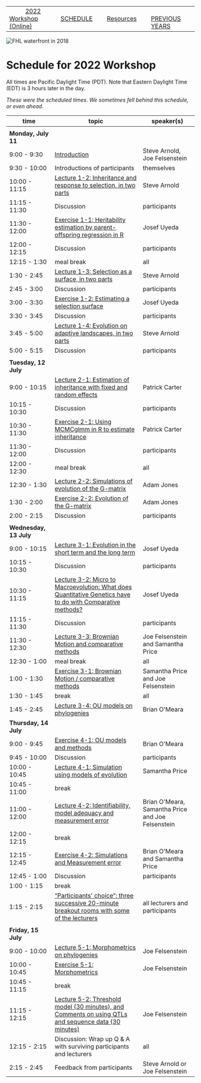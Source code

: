 
|        |        |        |    |
|--------|---------------------------------------------|--------------------|------------------------------------------|
| &nbsp;&nbsp;&nbsp;&nbsp;&nbsp;&nbsp;&nbsp;&nbsp;&nbsp; [2022 Workshop (Online)](/index.html) &nbsp;&nbsp;&nbsp;&nbsp;&nbsp;&nbsp;&nbsp;&nbsp;&nbsp; | &nbsp;&nbsp;&nbsp;&nbsp;&nbsp;&nbsp;&nbsp;&nbsp;&nbsp;&nbsp;&nbsp;&nbsp; [SCHEDULE](/2022/schedule.html) &nbsp;&nbsp;&nbsp;&nbsp;&nbsp;&nbsp;&nbsp;&nbsp;&nbsp; | &nbsp;&nbsp;&nbsp;&nbsp;&nbsp;&nbsp;&nbsp;&nbsp;&nbsp;&nbsp;&nbsp;&nbsp; [Resources](/2022/resources.html) &nbsp;&nbsp;&nbsp;&nbsp;&nbsp;&nbsp;&nbsp;&nbsp;&nbsp; | &nbsp;&nbsp;&nbsp;&nbsp;&nbsp;&nbsp;&nbsp;&nbsp;&nbsp; [PREVIOUS YEARS](/2022/previous.html) &nbsp;&nbsp;&nbsp;&nbsp;&nbsp;&nbsp; |


<div align="left">
<img src="/media/FHLimage2018b.jpg" alt="FHL waterfront in 2018">
</div>

# Schedule for 2022 Workshop #

All times are Pacific Daylight Time (PDT).  Note that Eastern Daylight Time (EDT) is 3 hours later in the day.

<em>These were the scheduled times.  We sometimes fell behind this schedule, or even ahead.</em>

| time | topic  |  speaker(s) |
|---------|-------------|------------------|
| | | |
| **Monday, July 11**  |   |    |   
| 9:00 - 9:30 | [Introduction](lecture1-1.html) | Steve Arnold, Joe Felsenstein |
| 9:30 - 10:00 | Introductions of participants | themselves |
| 10:00 - 11:15 | [Lecture 1-2:  Inheritance and response to selection, in two parts](lecture1-2.html) | Steve Arnold | 
| 11:15 - 11:30 | Discussion | participants |
| 11:30 - 12:00 | [Exercise 1-1:  Heritability estimation by parent-offspring regression in R](exercise1-1.html) | Josef Uyeda |
| 12:00 - 12:15 | Discussion | participants |
| 12:15 - 1:30 | meal break | all |
| 1:30 - 2:45 | [Lecture 1-3:  Selection as a surface, in two parts](lecture1-3.html) | Steve Arnold |
| 2:45 - 3:00 | Discussion | participants |
| 3:00 - 3:30 | [Exercise 1-2:  Estimating a selection surface](exercise1-2.html)  | Josef Uyeda |
| 3:30 - 3:45 | Discussion | participants |
| 3:45 - 5:00 | [Lecture 1-4:  Evolution on adaptive landscapes, in two parts](lecture1-4.html) | Steve Arnold |
| 5:00 - 5:15 | Discussion | participants |
|  |  |  |
| **Tuesday, 12 July** | | |
| 9:00 - 10:15 | [Lecture 2-1:  Estimation of inheritance with fixed and random effects](lecture2-1.html) | Patrick Carter | 
| 10:15 - 10:30 | Discussion | participants |
| 10:30 - 11:30 | [Exercise 2-1:  Using MCMCglmm in R to estimate inheritance](exercise2-1.html) | Patrick Carter |
| 11:30 - 12:00 | Discussion | participants |
| 12:00 - 12:30 | meal break | all |
| 12:30 - 1:30 | [Lecture 2-2:  Simulations of evolution of the G-matrix](lecture2-2.html) | Adam Jones | 
| 1:30 - 2:00 | [Exercise 2-2:  Evolution of the G-matrix](lecture2-2.html) | Adam Jones |
| 2:00 - 2:15 | Discussion | participants | 
| | | |
| **Wednesday, 13 July** | | |
| 9:00 - 10:15 | [Lecture 3-1:  Evolution in the short term and the long term](lecture3-1.html) | Josef Uyeda |
| 10:15 - 10:30 | Discussion | participants |
| 10:30 - 11:15 | [Lecture 3-2: Micro to Macroevolution: What does Quantitative Genetics have to do with Comparative methods?](lecture3-2.html) | Josef Uyeda | 
| 11:15 - 11:30 | Discussion | participants |
| 11:30 - 12:30 | [Lecture 3-3: Brownian Motion and comparative methods](lecture3-3.html) | Joe Felsenstein and Samantha Price |
| 12:30 - 1:00 | meal break | all |
| 1:00 - 1:30 | [Exercise 3-1: Brownian Motion / comparative methods](exercise3-1.html) | Samantha Price and Joe Felsenstein | 
| 1:30 - 1:45 | break | all |
| 1:45 - 2:45 | [Lecture 3-4: OU models on phylogenies](lecture3-4.html) | Brian O'Meara |
| **Thursday, 14 July** | | |
| 9:00 - 9:45 | [Exercise 4-1: OU models and methods](exercise4-1.html) | Brian O'Meara |
| 9:45 - 10:00 | Discussion | participants |
| 10:00 - 10:45 | [Lecture 4-1: Simulation using models of evolution](lecture4-1.html) | Samantha Price |
| 10:45 - 11:00 | break |  |
| 11:00 - 12:00 | [Lecture 4-2: Identifiability, model adequacy and measurement error](lecture4-2.html) | Brian O'Meara, Samantha Price and Joe Felsenstein | 
| 12:00 - 12:15 | break |  |
| 12:15 - 12:45 | [Exercise 4-2:  Simulations and Measurement error](exercise4-2.html) | Brian O'Meara and Samantha Price |
| 12:45 - 1:00 | Discussion | participants |
| 1:00 - 1:15 | break | |
| 1:15 - 2:15 | [“Participants' choice”: three successive 20-minute breakout rooms with some of the lecturers](lecture4-3.html) | all lecturers and participants |
| | | |
| **Friday, 15 July** | | |
| 9:00 - 10:00 | [Lecture 5-1: Morphometrics on phylogenies](lecture5-1.html) | Joe Felsenstein |
| 10:00 - 10:45 | [Exercise 5-1: Morphometrics](exercise5-1.html) | Joe Felsenstein|
| 10:45 - 11:15 | break |  |
| 11:15 - 12:15 | [Lecture 5-2: Threshold model (30 minutes), and Comments on using QTLs and sequence data (30 minutes)](lecture5-2.md) | Joe Felsenstein |
| 12:15 - 2:15 | Discussion: Wrap up Q & A with surviving participants and lecturers | all |
| 2:15 - 2:45 | Feedback from participants | Steve Arnold or Joe Felsenstein |
